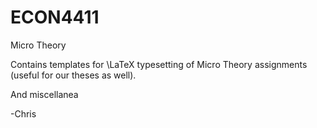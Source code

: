# ECON4411
Micro Theory

Contains templates for \LaTeX typesetting of Micro Theory assignments (useful for our theses as well).

And miscellanea

-Chris
